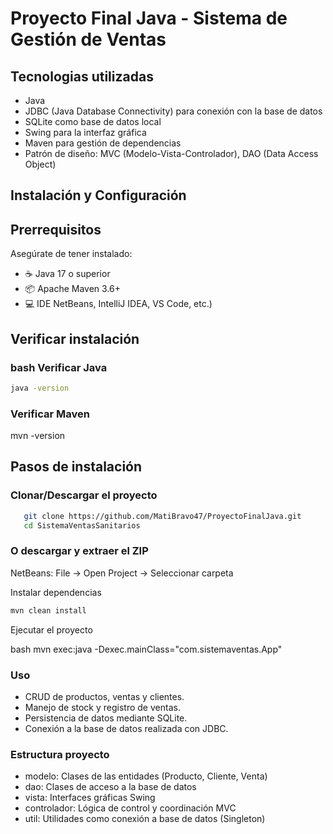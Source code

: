 ﻿# Proyecto Final Java - Sistema de Gestión de Ventas
## Tecnologias utilizadas
- Java
- JDBC (Java Database Connectivity) para conexión con la base de datos
- SQLite como base de datos local
- Swing para la interfaz gráfica
- Maven para gestión de dependencias
- Patrón de diseño: MVC (Modelo-Vista-Controlador), DAO (Data Access Object)


## Instalación y Configuración

## Prerrequisitos
Asegúrate de tener instalado:

- ☕ Java 17 o superior
- 📦 Apache Maven 3.6+
- 💻 IDE NetBeans, IntelliJ IDEA, VS Code, etc.)

## Verificar instalación
### bash Verificar Java
```bash 
java -version
```
### Verificar Maven
mvn -version
## Pasos de instalación

### Clonar/Descargar el proyecto

```bash 
   git clone https://github.com/MatiBravo47/ProyectoFinalJava.git
   cd SistemaVentasSanitarios
```   

### O descargar y extraer el ZIP

NetBeans: File → Open Project → Seleccionar carpeta

Instalar dependencias

```bash
mvn clean install
```

Ejecutar el proyecto

bash   mvn exec:java -Dexec.mainClass="com.sistemaventas.App"


### Uso
- CRUD de productos, ventas y clientes.
- Manejo de stock y registro de ventas.
- Persistencia de datos mediante SQLite.
- Conexión a la base de datos realizada con JDBC.

### Estructura proyecto 
- modelo: Clases de las entidades (Producto, Cliente, Venta)
- dao: Clases de acceso a la base de datos
- vista: Interfaces gráficas Swing
- controlador: Lógica de control y coordinación MVC
- util: Utilidades como conexión a base de datos (Singleton)



